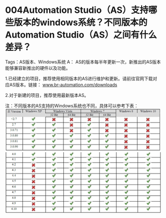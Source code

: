 # 004Automation Studio（AS）支持哪些版本的windows系统？不同版本的Automation Studio（AS）之间有什么差异？
Tags：AS版本、Windows系统
A：
AS的版本每半年更新一次，新推出的AS版本能够兼容新推出的硬件以及功能。

1.已经建立的项目，推荐使用相同版本的AS进行维护和更新。请前往官网下载对应AS版本。链接： www.br-automation.com/downloads

2.对于新建的项目，推荐使用最新版本AS。

注：不同版本的AS支持的Windows系统也不同，具体可以参考下表：
![Img](FILES/004Automation%20Studio（AS）支持哪些版本的windows系统？不同版本的Automation%20Studio（AS）之间有什么差异？.md/img-20220530002436.png)
![Img](FILES/004Automation%20Studio（AS）支持哪些版本的windows系统？不同版本的Automation%20Studio（AS）之间有什么差异？.md/img-20220530002439.png)
